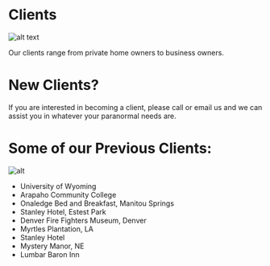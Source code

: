 # Clients

![alt text](./6180588.jpeg)

Our clients range from private home owners to business owners.

# New Clients?

If you are interested in becoming a client, please call or email us and we can assist you in whatever your paranormal needs are.

# Some of our Previous Clients:

![alt](./9476660.jpeg)

- University of Wyoming
- Arapaho Community College
- Onaledge Bed and Breakfast, Manitou Springs
- Stanley Hotel, Estest Park
- Denver Fire Fighters Museum, Denver
- Myrtles Plantation, LA
- Stanley Hotel
- Mystery Manor, NE
- Lumbar Baron Inn